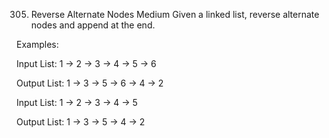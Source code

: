 305. Reverse Alternate Nodes
Medium
Given a linked list, reverse alternate nodes and append at the end.

Examples:

Input List:    1 -> 2 -> 3 -> 4 -> 5 -> 6

Output List: 1 -> 3 -> 5 -> 6 -> 4 -> 2

Input List:    1 -> 2 -> 3 -> 4 -> 5

Output List: 1 -> 3 -> 5 -> 4 -> 2
